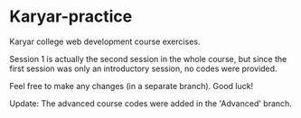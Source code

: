 # Karyar-practice
Karyar college web development course exercises.

Session 1 is actually the second session in the whole course, 
but since the first session was only an introductory session, no codes were provided.

Feel free to make any changes (in a separate branch).
Good luck!

Update: 
The advanced course codes were added in the 'Advanced' branch.
